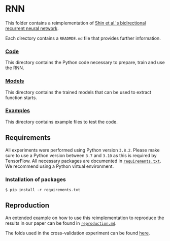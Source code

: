 # RNN

This folder contains a reimplementation of [Shin et al.'s bidirectional recurrent neural network](https://www.usenix.org/conference/usenixsecurity15/technical-sessions/presentation/shin).

Each directory contains a `READMDE.md` file that provides further information.

### [Code](code)
This directory contains the Python code necessary to prepare, train and use the RNN.

### [Models](models)
This directory contains the trained models that can be used to extract function starts.

### [Examples](examples)
This directory contains example files to test the code.

## Requirements
All experiments were performed using Python version `3.8.2`.
Please make sure to use a Python version between `3.7` and `3.10` as this is required by TensorFlow.
All necessary packages are documented in [`requirements.txt`](requirements.txt).
We recommend using a Python virtual environment.

### Installation of packages
```commandline
$ pip install -r requirements.txt
```

## Reproduction
An extended example on how to use this reimplementation to reproduce the results in our paper can be found in [`reproduction.md`](reproduction.md#reproduction).

The folds used in the cross-validation experiment can be found [here](folds.md).